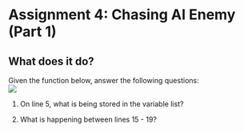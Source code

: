 
# Assignment 4: Chasing AI Enemy (Part 1)

  

  

## What does it do?

Given the function below, answer the following questions:  
![](https://storage.googleapis.com/cm-image-repository.appspot.com/roblox_3/Deprecated%20Lessons/L4%20Homework/cfdc6add-7c91-436a-a472-87e3ac343ffe.png)

1.  On line 5, what is being stored in the variable list?  
      

    
2.  What is happening between lines 15 - 19?  
      
